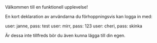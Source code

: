 Välkommen till en funktionell upplevelse!

En kort deklaration av användarna du förhoppningsvis kan logga in med:

user: janne, pass: test
user: mirr, pass: 123
user: cheri, pass: skinka

Är dessa inte tillfreds bör du även kunna lägga till din egen.
